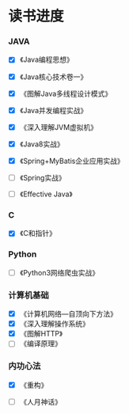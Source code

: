 # 读书进度

### JAVA

- [x] 《Java编程思想》
- [x] 《Java核心技术卷一》
- [x] 《图解Java多线程设计模式》
- [x] 《Java并发编程实战》

- [x] 《深入理解JVM虚拟机》
- [x] 《Java8实战》
- [x] 《Spring+MyBatis企业应用实战》
- [ ] 《Spring实战》
- [ ] 《Effective Java》

### C

- [x] 《C和指针》

### Python

- [ ] 《Python3网络爬虫实战》

### 计算机基础

- [x] 《计算机网络—自顶向下方法》
- [x] 《深入理解操作系统》
- [x] 《图解HTTP》
- [ ] 《编译原理》

### 内功心法

- [x] 《重构》
- [ ] 《人月神话》

 






